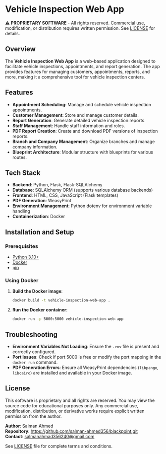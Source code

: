 # Vehicle Inspection Web App

⚠️ **PROPRIETARY SOFTWARE** - All rights reserved. Commercial use, modification, or distribution requires written permission. See [LICENSE](LICENSE) for details.

## Overview
The **Vehicle Inspection Web App** is a web-based application designed to facilitate vehicle inspections, appointments, and report generation. The app provides features for managing customers, appointments, reports, and more, making it a comprehensive tool for vehicle inspection centers.

## Features
- **Appointment Scheduling**: Manage and schedule vehicle inspection appointments.
- **Customer Management**: Store and manage customer details.
- **Report Generation**: Generate detailed vehicle inspection reports.
- **Staff Management**: Handle staff information and roles.
- **PDF Report Creation**: Create and download PDF versions of inspection reports.
- **Branch and Company Management**: Organize branches and manage company information.
- **Blueprint Architecture**: Modular structure with blueprints for various routes.

## Tech Stack
- **Backend**: Python, Flask, Flask-SQLAlchemy
- **Database**: SQLAlchemy ORM (supports various database backends)
- **Frontend**: HTML, CSS, JavaScript (Flask templates)
- **PDF Generation**: WeasyPrint
- **Environment Management**: Python dotenv for environment variable handling
- **Containerization**: Docker

## Installation and Setup

### Prerequisites
- [Python 3.10+](https://www.python.org/downloads/)
- [Docker](https://www.docker.com/get-started)
- [pip](https://pip.pypa.io/en/stable/installation/)

### Using Docker
1. **Build the Docker image**:
    ```bash
    docker build -t vehicle-inspection-web-app .
    ```

2. **Run the Docker container**:
    ```bash
    docker run -p 5000:5000 vehicle-inspection-web-app
    ```


## Troubleshooting
- **Environment Variables Not Loading**: Ensure the `.env` file is present and correctly configured.
- **Port Issues**: Check if port 5000 is free or modify the port mapping in the `docker run` command.
- **PDF Generation Errors**: Ensure all WeasyPrint dependencies (`libpango`, `libcairo`) are installed and available in your Docker image.

## License

This software is proprietary and all rights are reserved. You may view the source code for educational purposes only. Any commercial use, modification, distribution, or derivative works require explicit written permission from the author.

**Author**: Salman Ahmed  
**Repository**: https://github.com/salman-ahmed356/blackpoint.git  
**Contact**: salmanahmad356240@gmail.com

See [LICENSE](LICENSE) file for complete terms and conditions.